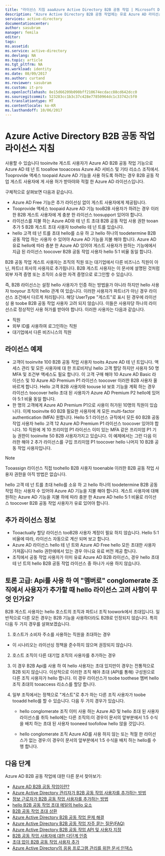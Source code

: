 ```yaml
---
title: "라이선스 지침 aaaAzure Active Directory B2B 공동 작업 | Microsoft Docs"
description: "Azure Active Directory B2B 공동 작업에는 유료 Azure AD 라이선스가 필요하지 않지만 B2B 게스트 사용자를 위한 유료 기능도 얻을 수 있습니다."
services: active-directory
documentationcenter: 
author: sasubram
manager: femila
editor: 
tags: 
ms.assetid: 
ms.service: active-directory
ms.devlang: NA
ms.topic: article
ms.tgt_pltfrm: NA
ms.workload: identity
ms.date: 08/09/2017
ms.author: curtand
ms.reviewer: sasubram
ms.custom: it-pro
ms.openlocfilehash: 8e15d66209b090bff210674ecdacc88cd642dcc0
ms.sourcegitcommit: 523283cc1b3c37c428e77850964dc1c33742c5f0
ms.translationtype: MT
ms.contentlocale: ko-KR
ms.lasthandoff: 10/06/2017
---
```

# <a name="azure-active-directory-b2b-collaboration-licensing-guidance"></a>Azure Active Directory B2B 공동 작업 라이선스 지침

사용할 수 있습니다 tooinvite 게스트 사용자가 Azure AD B2B 공동 작업 기능으로 Azure AD 테 넌 트 tooallow tooaccess Azure AD 서비스 및 기타 리소스 조직에서. Tooprovide 액세스 toopaid Azure AD 기능을 사용 하도록 하려는 경우 B2B 공동 작업 게스트 사용자에 게 사용 허가 받아야와 적절 한 Azure AD 라이선스입니다. 

구체적으로 살펴보면 다음과 같습니다.
* Azure AD Free 기능은 추가 라이선싱 없이 게스트 사용자에게 제공됩니다.
* Tooprovide 액세스 toopaid Azure AD 기능 tooB2B 사용자가 하려는 경우 이러한 B2B 게스트 사용자에 게 충분 한 라이선스 toosupport 있어야 합니다.
* 라이선스를 지불 하는 Azure AD와 테 넌 트 초대 B2B 공동 작업 사용 권한 tooan 추가 5 B2B 게스트 초대 사용자 toohello 테 넌 트를 있습니다.
* hello 고객 테 넌 트를 초대 hello를 소유 하 고 hello 하나의 toodetermine B2B 공동 작업 하는 사용자 수 있어야 Azure AD 기능을 지불 해야 합니다. Azure AD 유료 hello에 따라 충분 한 Azure AD 있어야 게스트 사용자가 원하는 기능에에서 지급 된 라이선스 toocover B2B 공동 작업 사용자 hello 5:1 비율 동일 합니다.

B2B 공동 작업 게스트 사용자는 조직의 직원 또는 대기업에서 다른 비즈니스 직원이 아닌, 파트너 회사의 사용자로 추가됩니다. B2B 게스트 사용자는 이 문서에 설명된 것처럼 외부 자격 증명 또는 조직이 소유한 자격 증명으로 로그인할 수 있습니다. 

즉, B2B 라이선스는 설정 hello 사용자가 인증 하는 방법을가 아니라 하지만 hello 사용자 tooyour 조직의 hello 관계 여 있습니다. 이러한 사용자가 파트너가 아닌 경우 라이선스 조건에서 다르게 처리됩니다. 해당 UserType "게스트"로 표시 된 경우에 라이선싱 용 toobe B2B 공동 작업 사용자 고려 되지 않습니다. 이들은 사용자당 하나의 라이선스로 정상적인 사용 허가를 받아야 합니다. 이러한 사용자는 다음과 같습니다.
* 직원
* 외부 ID를 사용하여 로그인하는 직원
* 대기업에서 다른 비즈니스의 직원


## <a name="licensing-examples"></a>라이선스 예제
- 고객이 tooinvite 100 B2B 공동 작업 사용자 tooits Azure AD 테 넌 트입니다. 액세스 관리 및 모든 사용자에 대 한 프로비저닝 hello 고객 할당 하지만 사용자 50 명 MFA 및 조건부 액세스도 필요 합니다. 이 고객 구매 해야 10 Azure AD Basic 라이선스 및 10 Azure AD Premium P1 라이선스 toocover 이러한 B2B 사용자 올바르게 합니다. Hello 고객 B2B 사용자와 toouse Id 보호 기능을 계획 하는 경우 라이선스 toocover hello 초대 된 사용자가 Azure AD Premium P2 hello에 있어야 5:1 비율 동일 합니다.
- 한 명의 고객에게 Azure AD Premium P1으로 사용이 허가된 10명의 직원이 있습니다. 이제 tooinvite 60 B2B 필요한 사용자에 게 모든 multi-factor authentication (MFA) 원합니다. Hello 5:1 라이선스 규칙에서 모든 60 B2B 공동 작업 사용자 hello 고객 12 Azure AD Premium P1 라이선스 toocover 있어야 합니다. 10 직원에 게 10 프리미엄 P1 라이선스 이미 있는 MFA 같은 프리미엄 P1 기능 권한이 tooinvite 50 B2B 사용자가지고 있습니다. 이 예제에서는 그런 다음 이러한 해야 2 추가 라이선스를 구입 프리미엄 P1 toocover hello 나머지 10 B2B 공동 작업 사용자입니다.

> [!NOTE]
> Tooassign 라이선스 직접 toohello B2B 사용자 tooenable 이러한 B2B 공동 작업 사용자 권한을 아직 방법은 없습니다.

hello 고객 테 넌 트를 초대 hello를 소유 하 고 hello 하나의 toodetermine B2B 공동 작업 하는 사용자 수 있어야 Azure AD 기능을 지불 해야 합니다. 게스트 사용자에 대해 원하는 Azure AD 기능을 지불 하에 따라 충분 한 Azure AD hello 5:1 비율로 라이선스 toocover B2B 공동 작업 사용자가 유료 있어야 합니다. 

## <a name="additional-licensing-details"></a>추가 라이선스 정보
- Tooactually 할당 라이선스 tooB2B 사용자 계정이 필요 하지 않습니다. Hello 5:1 비율에 따라, 라이선스 자동으로 계산 되며 보고 합니다.
- Azure AD 라이선스 hello 테 넌 트와 Azure AD Free hello 모든 초대한 사용자 가져옵니다 hello 권한에에서 있는 경우 아니요 유료 버전 제공 합니다.
- 조직에서 공동 작업 사용자가 이미 유료 Azure AD B2B 라이선스, 경우 hello 초대 테 넌 트의 hello B2B 공동 작업 라이선스 중 하나가 사용 하지 않습니다.

## <a name="advanced-discussion-what-are-hello-licensing-considerations-when-we-add-users-from-a-conglomerate-organization-as-members-using-your-apis"></a>토론 고급: Api를 사용 하 여 "멤버로" conglomerate 조직에서 사용자가 추가할 때 hello 라이선스 고려 사항이 무엇 인가요?
B2B 게스트 사용자는 hello 호스트의 조직과 파트너 조직 toowork에서 초대입니다. 일반적으로 다른 모든 경우는 B2B 기능을 사용하더라도 B2B로 인정되지 않습니다. 특히 다음 두 가지 경우를 살펴보겠습니다.

1. 호스트가 소비자 주소를 사용하는 직원을 초대하는 경우
  * 이 시나리오는 라이선싱 정책을 준수하지 않으며 권장되지 않습니다.

2. 호스트 조직이 다른 대기업 조직의 사용자를 추가하는 경우
  1. 이 경우 B2B Api를 사용 하 여 hello 사용자는 초대 있지만이 경우는 전통적으로 B2B 되지 않습니다. 이상적으로 이러한 조직 해야 초대 (API를 통해) 구성원으로 다른 조직 사용자가 hello 합니다. 이 경우 라이선스가 toobe toothese 멤버 hello 조직 초대의 tooaccess 리소스를 할당 합니다.

  2. 일부 조직에서는 정책으로 "게스트"로 추가 하는 다른 조직 사용자가 toobe tooadd hello를 할 수 있습니다. 다음 두 가지 경우가 있습니다.
      * hello conglomerate 조직 이미 사용 하는 Azure AD 및 hello 초대 된 사용자 라이선스를 취득 hello에는 다른 조직의:이 경우이 문서의 앞부분에서 1:5 수식을 배치 하는 초대 된 사용자 tooneed toofollow hello 않을 것입니다. 

      * hello conglomerate 조직 Azure AD를 사용 하지 않는 또는 적절 한 라이선스가 없는 경우:이 경우이 문서의 앞부분에서 1:5 수식을 배치 하는 hello를 수행 합니다.

## <a name="next-steps"></a>다음 단계

Azure AD B2B 공동 작업에 대한 다른 문서 찾아보기:

* [Azure AD B2B 공동 작업이란?](active-directory-b2b-what-is-azure-ad-b2b.md)
* [Azure Active Directory 관리자가 B2B 공동 작업 사용자를 추가하는 방법](active-directory-b2b-admin-add-users.md)
* [정보 근로자가 B2B 공동 작업 사용자를 추가하는 방법](active-directory-b2b-iw-add-users.md)
* [hello B2B 공동 작업 초대 메일의 hello 요소](active-directory-b2b-invitation-email.md)
* [B2B 공동 작업 초대 상환](active-directory-b2b-redemption-experience.md)
* [Azure Active Directory B2B 공동 작업 문제 해결](active-directory-b2b-troubleshooting.md)
* [Azure Active Directory B2B 공동 작업 자주 묻는 질문(FAQ)](active-directory-b2b-faq.md)
* [Azure Active Directory B2B 공동 작업 API 및 사용자 지정](active-directory-b2b-api.md)
* [B2B 공동 작업 사용자에 대한 다단계 인증](active-directory-b2b-mfa-instructions.md)
* [초대 없이 B2B 공동 작업 사용자 추가](active-directory-b2b-add-user-without-invite.md)
* [Azure Active Directory의 응용 프로그램 관리를 위한 문서 인덱스](active-directory-apps-index.md)
